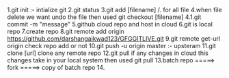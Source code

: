 <!-- git cmd -->
1.git init :- intialize git
2.git status
3.git add [filename] /. for all file
4.when file delete we want undo the file then used git checkout [filename]
4.1.git commit -m "message"
5.github cloud repo and host in cloud
6.git is local repo
7.create repo
8.git remote add origin https://github.com/darshangaikwad123/GFGGITLIVE.git
9.git remote get-url origin check repo add or not
10.git push -u origin master :- upsteram
11.git clone [url] clone any remote repo
12.git pull if any changes in cloud this changes take in your local system then used git pull
13.batch repo =====> fork =====> copy of batch repo
14.
